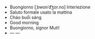 - Buongiorno	[ˌbwonˈd͡ʒor.no]	Interiezione  
- Saluto formale usato la mattina
- Chào buổi sáng
- Good morning
- Buongiorno, signor Muti!
- —	—